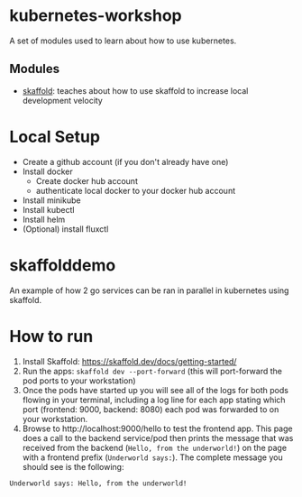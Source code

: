 # kubernetes-workshop

A set of modules used to learn about how to use kubernetes.

## Modules

* [skaffold](/skaffold): teaches about how to use skaffold to increase local development velocity


# Local Setup

* Create a github account (if you don't already have one)
* Install docker
    * Create docker hub account
    * authenticate local docker to your docker hub account
* Install minikube
* Install kubectl
* Install helm
* (Optional) install fluxctl



# skaffolddemo

An example of how 2 go services can be ran in parallel in kubernetes using skaffold.

# How to run

1. Install Skaffold: https://skaffold.dev/docs/getting-started/
2. Run the apps: `skaffold dev --port-forward` (this will port-forward the pod ports to your workstation)
3. Once the pods have started up you will see all of the logs for both pods flowing in your terminal, including
a log line for each app stating which port (frontend: 9000, backend: 8080) each pod was forwarded to on your workstation.
4. Browse to http://localhost:9000/hello to test the frontend app. This page does a call to the backend service/pod then
prints the message that was received from the backend (`Hello, from the underworld!`) on the page with a frontend prefix
(`Underworld says:`). The complete message you should see is the following:

```text
Underworld says: Hello, from the underworld!
```